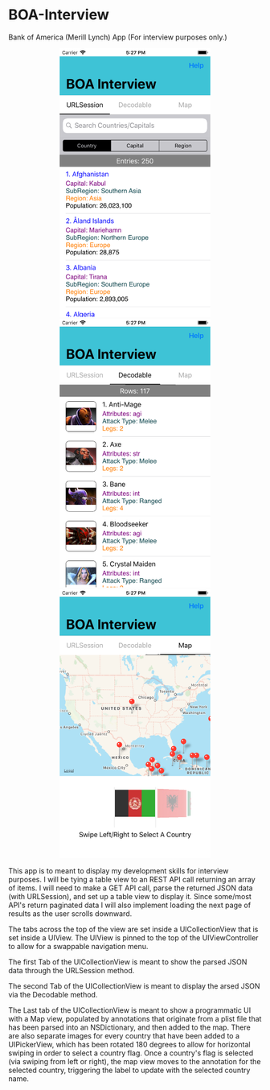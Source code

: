 # BOA-Interview
Bank of America (Merill Lynch) App (For interview purposes only.)

<div align="center">
    <img src="https://github.com/dlr4life/BOA-Interview/blob/master/BOA%20Interview/Assets.xcassets/1-URLSession.imageset/1-URLSession.png" width="300px"</img> 
    <img src="https://github.com/dlr4life/BOA-Interview/blob/master/BOA%20Interview/Assets.xcassets/2-Decodable.imageset/2-Decodable.png" width="300px"</img>
    <img src="https://github.com/dlr4life/BOA-Interview/blob/master/BOA%20Interview/Assets.xcassets/3-Programmatic%20UI.imageset/3-Programmatic%20UI.png" width="300px"</img> 
</div>

This app is to meant to display my development skills for interview purposes. I will be tying a table view to an REST API call returning an array of items. I will need to make a GET API call, parse the returned JSON data (with URLSession), and set up a table view to display it. Since some/most API's return paginated data I will also implement loading the next page of results as the user scrolls downward.

The tabs across the top of the view are set inside a UICollectionView that is set inside a UIView. The UIView is pinned to the top of the UIViewController to allow for a swappable navigation menu. 

The first Tab of the UICollectionView is meant to show the parsed JSON data through the URLSession method.

The second Tab of the UICollectionView is meant to display the arsed JSON via the Decodable method.

The Last tab of the UICollectionView is meant to show a programmatic UI with a Map view, populated by annotations that originate from a plist file that has been parsed into an NSDictionary, and then added to the map. There are also separate images for every country that have been added to a UIPickerView, which has been rotated 180 degrees to allow for horizontal swiping in order to select a country flag. Once a country's flag is selected (via swiping from left or right), the map view moves to the annotation for the selected country, triggering the label to update with the selected country name.
